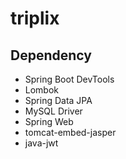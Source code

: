 # triplix

## Dependency

- Spring Boot DevTools
- Lombok
- Spring Data JPA
- MySQL Driver
- Spring Web
- tomcat-embed-jasper
- java-jwt
